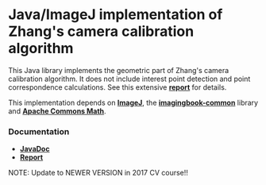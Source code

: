 # Java/ImageJ implementation of Zhang's camera calibration algorithm #

This Java library implements the geometric part of Zhang's camera calibration algorithm. 
It does not include interest point detection and point correspondence calculations.
See this extensive [**report**](https://www.researchgate.net/publication/303233579_Zhang%27s_Camera_Calibration_Algorithm_In-Depth_Tutorial_and_Implementation) for details.

This implementation depends on 
[**ImageJ**](https://imagej.nih.gov/ij/), 
the [**imagingbook-common**](https://github.com/imagingbook/imagingbook-public) library and 
[**Apache Commons Math**](http://commons.apache.org/proper/commons-math/).

### Documentation ###

* **[JavaDoc](https://imagingbook.github.io/imagingbook-calibrate/javadoc/imagingbook-calibrate)**
* **[Report](https://www.researchgate.net/publication/303233579_Zhang%27s_Camera_Calibration_Algorithm_In-Depth_Tutorial_and_Implementation)**

NOTE: Update to NEWER VERSION in 2017 CV course!!
